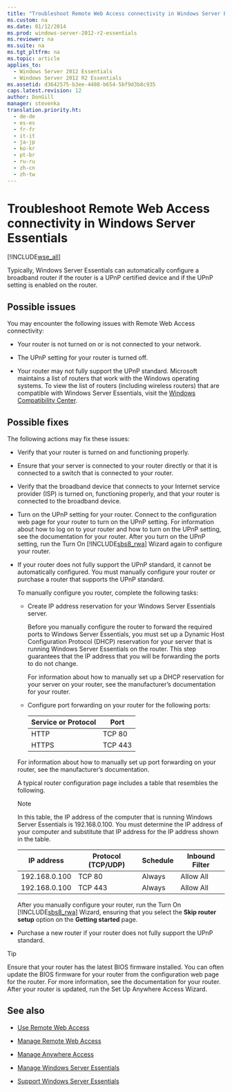 ```yaml
---
title: "Troubleshoot Remote Web Access connectivity in Windows Server Essentials"
ms.custom: na
ms.date: 01/12/2014
ms.prod: windows-server-2012-r2-essentials
ms.reviewer: na
ms.suite: na
ms.tgt_pltfrm: na
ms.topic: article
applies_to: 
  - Windows Server 2012 Essentials
  - Windows Server 2012 R2 Essentials
ms.assetid: d3642575-b3ee-4488-b654-5bf9d3b8c935
caps.latest.revision: 12
author: DonGill
manager: stevenka
translation.priority.ht: 
  - de-de
  - es-es
  - fr-fr
  - it-it
  - ja-jp
  - ko-kr
  - pt-br
  - ru-ru
  - zh-cn
  - zh-tw
---
```

# Troubleshoot Remote Web Access connectivity in Windows Server Essentials
[!INCLUDE[wse_all](../manage/includes/wse_all_md.md)]  
  
 Typically, Windows Server Essentials can automatically configure a broadband router if the router is a UPnP certified device and if the UPnP setting is enabled on the router.  
  
## Possible issues  
 You may encounter the following issues with Remote Web Access connectivity:  
  
-   Your router is not turned on or is not connected to your network.  
  
-   The UPnP setting for your router is turned off.  
  
-   Your router may not fully support the UPnP standard. Microsoft maintains a list of routers that work with the Windows operating systems. To view the list of routers (including wireless routers) that are compatible with Windows Server Essentials, visit the [Windows Compatibility Center](http://www.microsoft.com/windows/compatibility/CompatCenter/Home).  
  
## Possible fixes  
 The following actions may fix these issues:  
  
-   Verify that your router is turned on and functioning properly.  
  
-   Ensure that your server is connected to your router directly or that it is connected to a switch that is connected to your router.  
  
-   Verify that the broadband device that connects to your Internet service provider (ISP) is turned on, functioning properly, and that your router is connected to the broadband device.  
  
-   Turn on the UPnP setting for your router. Connect to the configuration web page for your router to turn on the UPnP setting. For information about how to log on to your router and how to turn on the UPnP setting, see the documentation for your router. After you turn on the UPnP setting, run the Turn On [!INCLUDE[sbs8_rwa](../manage/includes/sbs8_rwa_md.md)] Wizard again to configure your router.  
  
-   If your router does not fully support the UPnP standard, it cannot be automatically configured. You must manually configure your router or purchase a router that supports the UPnP standard.  
  
     To manually configure you router, complete the following tasks:  
  
    -   Create IP address reservation for your Windows Server Essentials server.  
  
         Before you manually configure the router to forward the required ports to Windows Server Essentials, you must set up a Dynamic Host Configuration Protocol (DHCP) reservation for your server that is running Windows Server Essentials on the router. This step guarantees that the IP address that you will be forwarding the ports to do not change.  
  
         For information about how to manually set up a DHCP reservation for your server on your router, see the manufacturer’s documentation for your router.  
  
    -   Configure port forwarding on your router for the following ports:  
  
        |Service or Protocol|Port|  
        |-------------------------|----------|  
        |HTTP|TCP 80|  
        |HTTPS|TCP 443|  
  
     For information about how to manually set up port forwarding on your router, see the manufacturer’s documentation.  
  
     A typical router configuration page includes a table that resembles the following.  
  
    > [!NOTE]
    >  In this table, the IP address of the computer that is running Windows Server Essentials is 192.168.0.100. You must determine the IP address of your computer and substitute that IP address for the IP address shown in the table.  
  
    |IP address|Protocol (TCP/UDP)|Schedule|Inbound Filter|  
    |----------------|---------------------------|--------------|--------------------|  
    |192.168.0.100|TCP 80|Always|Allow All|  
    |192.168.0.100|TCP 443|Always|Allow All|  
  
     After you manually configure your router, run the Turn On [!INCLUDE[sbs8_rwa](../manage/includes/sbs8_rwa_md.md)] Wizard, ensuring that you select the **Skip router setup** option on the **Getting started** page.  
  
-   Purchase a new router if your router does not fully support the UPnP standard.  
  
> [!TIP]
>  Ensure that your router has the latest BIOS firmware installed. You can often update the BIOS firmware for your router from the configuration web page for the router. For more information, see the documentation for your router. After your router is updated, run the Set Up Anywhere Access Wizard.  
  
## See also  
  
-   [Use Remote Web Access](../use/Use-Remote-Web-Access-in-Windows-Server-Essentials.md)  
  
-   [Manage Remote Web Access](../manage/Manage-Remote-Web-Access-in-Windows-Server-Essentials.md)  
  
-   [Manage Anywhere Access](../manage/Manage-Anywhere-Access-in-Windows-Server-Essentials.md)  
  
-   [Manage Windows Server Essentials](../manage/Manage-Windows-Server-Essentials.md)  
  
-   [Support Windows Server Essentials](../support/Support-Windows-Server-Essentials.md)